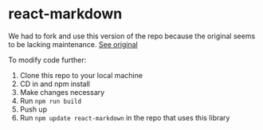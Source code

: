 # react-markdown

We had to fork and use this version of the repo because the original seems to be lacking maintenance. [See original](https://github.com/rexxars/react-markdown)

To modify code further:

1. Clone this repo to your local machine
2. CD in and npm install
3. Make changes necessary
4. Run `npm run build`
5. Push up
6. Run `npm update react-markdown` in the repo that uses this library
